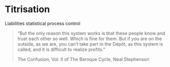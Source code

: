 Titrisation
===========
Liabilities statistical process control

> “But the only reason this system works is that these people know and trust each other so well. Which is fine for them. But if you are on the outside, as we are, you can’t take part in the Dépôt, as this system is called, and it is difficult to realize profits.”
>
> The Confusion, Vol. II of The Baroque Cycle, Neal Stephenson
